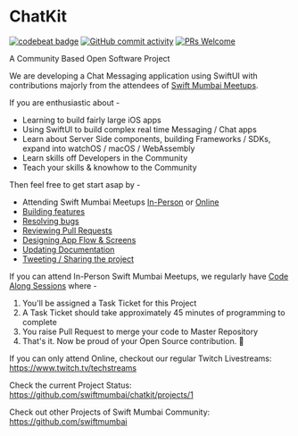 # ChatKit

[![codebeat badge](https://codebeat.co/badges/50a7fc27-9c9b-422e-9494-5642946db8ab)](https://codebeat.co/projects/github-com-swiftmumbai-chatkit-master)
[![GitHub commit activity](https://img.shields.io/github/commit-activity/w/swiftmumbai/chatkit)](https://github.com/swiftmumbai/chatkit/pulls)
[![PRs Welcome](https://img.shields.io/badge/PRs-welcome-brightgreen)](https://github.com/swiftmumbai/chatkit/projects/1)

A Community Based Open Software Project

We are developing a Chat Messaging application using SwiftUI with contributions majorly from the attendees of [Swift Mumbai Meetups](https://www.meetup.com/Swift-Mumbai/).

If you are enthusiastic about -
- Learning to build fairly large iOS apps
- Using SwiftUI to build complex real time Messaging / Chat apps
- Learn about Server Side components, building Frameworks / SDKs, expand into watchOS / macOS / WebAssembly
- Learn skills off Developers in the Community
- Teach your skills & knowhow to the Community

Then feel free to get start asap by -
- Attending Swift Mumbai Meetups [In-Person](https://www.meetup.com/Swift-Mumbai/) or [Online](https://www.twitch.tv/techstreams)
- [Building features](https://github.com/swiftmumbai/chatkit/projects/1)
- [Resolving bugs](https://github.com/swiftmumbai/chatkit/issues)
- [Reviewing Pull Requests](https://github.com/swiftmumbai/chatkit/pulls)
- [Designing App Flow & Screens](https://github.com/swiftmumbai/chatkit/tree/master/Assets)
- [Updating Documentation](https://github.com/swiftmumbai/chatkit/blob/master/README.md)
- [Tweeting / Sharing the project](https://twitter.com/)


If you can attend In-Person Swift Mumbai Meetups, we regularly have [Code Along Sessions](https://www.meetup.com/SwiftMumbai/events/265116292/) where - 
1. You'll be assigned a Task Ticket for this Project
2. A Task Ticket should take approximately 45 minutes of programming to complete
3. You raise Pull Request to merge your code to Master Repository
4. That's it. Now be proud of your Open Source contribution. 🎉

If you can only attend Online, checkout our regular Twitch Livestreams: https://www.twitch.tv/techstreams

Check the current Project Status: https://github.com/swiftmumbai/chatkit/projects/1

Check out other Projects of Swift Mumbai Community: https://github.com/swiftmumbai
